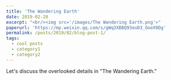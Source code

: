 ```yaml
---
title: 'The Wandering Earth'
date: 2019-02-28
excerpt: "<br/><img src='/images/The Wandering Earth.png'>"
paperurl: 'https://mp.weixin.qq.com/s/gWq3XBBQ93eoD3_OoeX9Dg'
permalink: /posts/2019/02/blog-post-1/
tags:
  - cool posts
  - category1
  - category2
---
```

Let's discuss the overlooked details in "The Wandering Earth."
